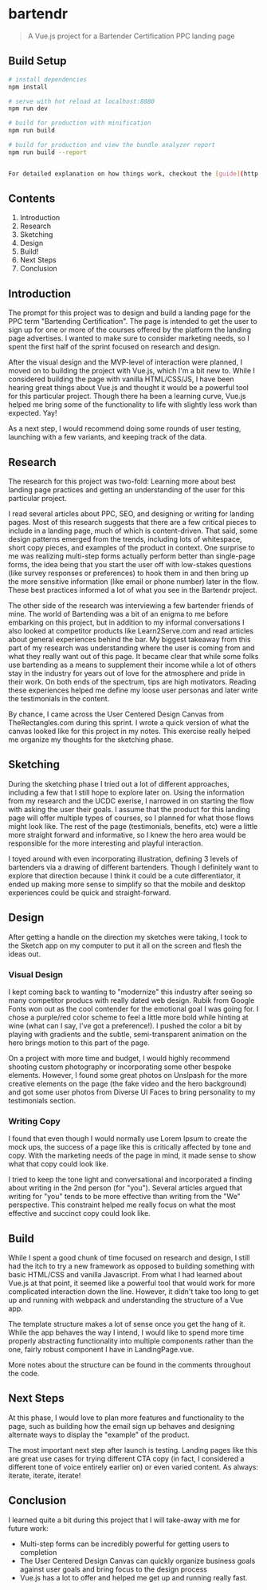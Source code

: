 # bartendr

> A Vue.js project for a Bartender Certification PPC landing page


## Build Setup

``` bash
# install dependencies
npm install

# serve with hot reload at localhost:8080
npm run dev

# build for production with minification
npm run build

# build for production and view the bundle analyzer report
npm run build --report


For detailed explanation on how things work, checkout the [guide](http://vuejs-templates.github.io/webpack/) and [docs for vue-loader](http://vuejs.github.io/vue-loader).
```

## Contents

1. Introduction
2. Research
3. Sketching
4. Design
5. Build!
6. Next Steps
7. Conclusion

## Introduction

The prompt for this project was to design and build a landing page for the PPC term "Bartending Certification". The page is intended to get the user to sign up for one or more of the courses offered by the platform the landing page advertises. I wanted to make sure to consider marketing needs, so I spent the first half of the sprint focused on research and design. 

After the visual design and the MVP-level of interaction were planned, I moved on to building the project with Vue.js, which I'm a bit new to. While I considered building the page with vanilla HTML/CSS/JS, I have been hearing great things about Vue.js and thought it would be a powerful tool for this particular project. Though there ha been a learning curve, Vue.js helped me bring some of the functionality to life with slightly less work than expected. Yay!

As a next step, I would recommend doing some rounds of user testing, launching with a few variants, and keeping track of the data. 

## Research

The research for this project was two-fold: Learning more about best landing page practices and getting an understanding of the user for this particular project. 

I read several articles about PPC, SEO, and designing or writing for landing pages. Most of this research suggests that there are a few critical pieces to include in a landing page, much of which is content-driven. That said, some design patterns emerged from the trends, including lots of whitespace, short copy pieces, and examples of the product in context. One surprise to me was realizing multi-step forms actually perform better than single-page forms, the idea being that you start the user off with low-stakes questions (like survey responses or preferences) to hook them in and then bring up the more sensitive information (like email or phone number) later in the flow. These best practices informed a lot of what you see in the Bartendr project.

The other side of the research was interviewing a few bartender friends of mine. The world of Bartending was a bit of an enigma to me before embarking on this project, but in addition to my informal conversations I also looked at competitor products like Learn2Serve.com and read articles about general experiences behind the bar. My biggest takeaway from this part of my research was understanding where the user is coming from and what they really want out of this page. It became clear that while some folks use bartending as a means to supplement their income while a lot of others stay in the industry for years out of love for the atmosphere and pride in their work. On both ends of the spectrum, tips are high motivators. Reading these experiences helped me define my loose user personas and later write the testimonials in the content.

By chance, I came across the User Centered Design Canvas from TheRectangles.com during this sprint. I wrote a quick version of what the canvas looked like for this project in my notes. This exercise really helped me organize my thoughts for the sketching phase.

## Sketching

During the sketching phase I tried out a lot of different approaches, including a few that I still hope to explore later on. Using the information from my research and the UCDC exerise, I narrowed in on starting the flow with asking the user their goals. I assume that the product for this landing page will offer multiple types of courses, so I planned for what those flows might look like. The rest of the page (testimonials, benefits, etc) were a little more straight forward and informative, so I knew the hero area would be responsible for the more interesting and playful interaction. 

I toyed around with even incorporating illustration, defining 3 levels of bartenders via a drawing of different bartenders. Though I definitely want to explore that direction because I think it could be a cute differentiator, it ended up making more sense to simplify so that the mobile and desktop experiences could be quick and straight-forward.



## Design

After getting a handle on the direction my sketches were taking, I took to the Sketch app on my computer to put it all on the screen and flesh the ideas out. 

### Visual Design

I kept coming back to wanting to "modernize" this industry after seeing so many competitor producs with really dated web design. Rubik from Google Fonts won out as the cool contender for the emotional goal I was going for. I chose a purple/red color scheme to feel a little more bold while hinting at wine (what can I say, I've got a preference!). I pushed the color a bit by playing with gradients and the subtle, semi-transparent animation on the hero brings motion to this part of the page.


On a project with more time and budget, I would highly recommend shooting custom photography or incorporating some other bespoke elements. However, I found some great photos on Unslpash for the more creative elements on the page (the fake video and the hero background) and got some user photos from Diverse UI Faces to bring personality to my testimonials section.


### Writing Copy

I found that even though I would normally use Lorem Ipsum to create the mock ups, the success of a page like this is critically affected by tone and copy. With the marketing needs of the page in mind, it made sense to show what that copy could look like. 

I tried to keep the tone light and conversational and incorporated a finding about writing in the 2nd person (for "you"). Several articles argued that writing for "you" tends to be more effective than writing from the "We" perspective. This constraint helped me really focus on what the most effective and succinct copy could look like.



## Build

While I spent a good chunk of time focused on research and design, I still had the itch to try a new framework as opposed to building something with basic HTML/CSS and vanilla Javascript. From what I had learned about Vue.js at that point, it seemed like a powerful tool that would work for more complicated interaction down the line. However, it didn't take too long to get up and running with webpack and understanding the structure of a Vue app. 

The template structure makes a lot of sense once you get the hang of it. While the app behaves the way I intend, I would like to spend more time properly abstracting functionality into multiple components rather than the one, fairly robust component I have in LandingPage.vue.

More notes about the structure can be found in the comments throughout the code.


## Next Steps

At this phase, I would love to plan more features and functionality to the page, such as building how the email sign up behaves and designing alternate ways to display the "example" of the product.

The most important next step after launch is testing. Landing pages like this are great use cases for trying different CTA copy (in fact, I considered a different tone of voice entirely earlier on) or even varied content. As always: iterate, iterate, iterate!


## Conclusion

I learned quite a bit during this project that I will take-away with me for future work:

* Multi-step forms can be incredibly powerful for getting users to completion
* The User Centered Design Canvas can quickly organize business goals against user goals and bring focus to the design process
* Vue.js has a lot to offer and helped me get up and running really fast.

